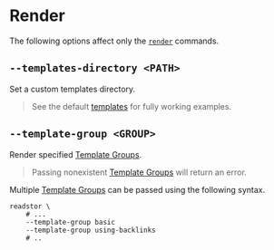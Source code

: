 # Render

The following options affect only the [`render`][render] commands.

## `--templates-directory <PATH>`

Set a custom templates directory.

> <i class="fa fa-info-circle"></i> See the default
> [templates][templates] for fully working examples.

## `--template-group <GROUP>`

Render specified [Template Groups][template-groups].

> <i class="fa fa-exclamation-circle"></i> Passing nonexistent
> [Template Groups][template-groups] will return an error.

Multiple [Template Groups][template-groups] can be passed using the following
syntax.

```shell
readstor \
    # ...
    --template-group basic
    --template-group using-backlinks
    # ..
```

[render]: ./01-commands.md#render
[template-groups]: ../01-templates/02-01-template-groups.md
[templates]: https://github.com/tnahs/readstor/tree/main/templates
